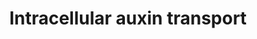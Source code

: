 ---
annotations:
- id: PW:0000003
  parent: signaling pathway
  type: Pathway Ontology
  value: signaling pathway
authors:
- Pjaiswal
- Khanspers
- MaintBot
- Eweitz
- Finterly
- Egonw
citedin: ''
communities: []
description: In addition to the PIN family proteins that are mainly involved in the
  intercellular Autin transport via the Auxin Polar Transport pathway (WP2941) mediated
  by PIN proteins located on the plasmamembrane, the Arabidopsis PIN family members
  PIN5, PIN6 and PIN8 are located on the endoplasmic reticulum membrane/envelope.
  PIN6 is also likely co-located with the nuclear membrane. According to Sawchuk MG
  et al. (2013) PIN5, PIN6 and PIN8 play roles in leaf vein patterning.  PIN5 and
  PIN8 play an antagonistic role in regulating the intercellular auxin transport as
  well as in gametophyte (pollen) and sporophyte development.  Not much is known about
  the direction of auxin flow mediated by the PILS. However,  they help in increasing
  the free auxin amount in the cytoplasm.
last-edited: 2024-03-16
ndex: null
organisms:
- Arabidopsis thaliana
redirect_from:
- /index.php/Pathway:WP3628
- /instance/WP3628
- /instance/WP3628_r129194
revision: r129194
schema-jsonld:
- '@context': https://schema.org/
  '@id': https://wikipathways.github.io/pathways/WP3628.html
  '@type': Dataset
  creator:
    '@type': Organization
    name: WikiPathways
  description: In addition to the PIN family proteins that are mainly involved in
    the intercellular Autin transport via the Auxin Polar Transport pathway (WP2941)
    mediated by PIN proteins located on the plasmamembrane, the Arabidopsis PIN family
    members PIN5, PIN6 and PIN8 are located on the endoplasmic reticulum membrane/envelope.
    PIN6 is also likely co-located with the nuclear membrane. According to Sawchuk
    MG et al. (2013) PIN5, PIN6 and PIN8 play roles in leaf vein patterning.  PIN5
    and PIN8 play an antagonistic role in regulating the intercellular auxin transport
    as well as in gametophyte (pollen) and sporophyte development.  Not much is known
    about the direction of auxin flow mediated by the PILS. However,  they help in
    increasing the free auxin amount in the cytoplasm.
  keywords:
  - IAA
  - PILS1
  - PILS2
  - PILS3
  - PILS4
  - PILS5
  - PILS6
  - PILS7
  - PIN5
  - PIN6
  - PIN8
  license: CC0
  name: Intracellular auxin transport
seo: CreativeWork
title: Intracellular auxin transport
wpid: WP3628
---